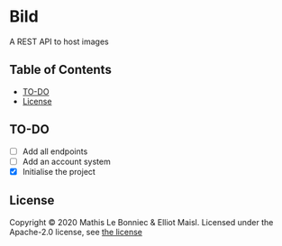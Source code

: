 # Bild

A REST API to host images

## Table of Contents
- [TO-DO](#to-do)
- [License](#license)

## TO-DO
- [ ] Add all endpoints
- [ ] Add an account system
- [x] Initialise the project

## License
Copyright © 2020 Mathis Le Bonniec & Elliot Maisl. Licensed under the Apache-2.0 license, see [the license](./LICENSE)
